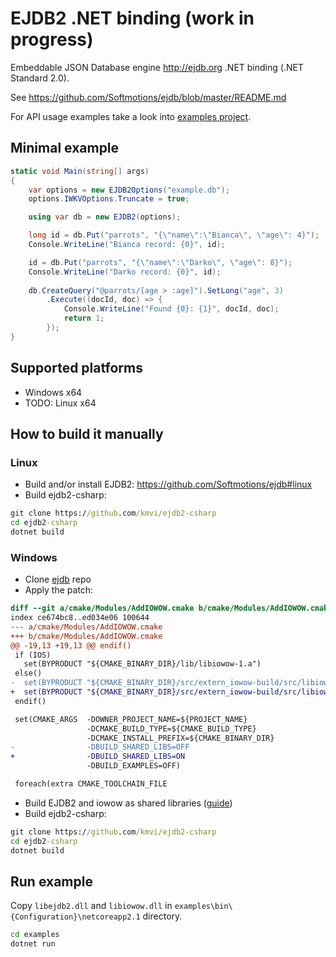 # EJDB2 .NET binding (work in progress)

Embeddable JSON Database engine http://ejdb.org .NET binding (.NET Standard 2.0).

See https://github.com/Softmotions/ejdb/blob/master/README.md

For API usage examples take a look into [examples project](https://github.com/kmvi/ejdb2-csharp/blob/master/examples/Program.cs).

## Minimal example

``` csharp
static void Main(string[] args)
{
    var options = new EJDB2Options("example.db");
    options.IWKVOptions.Truncate = true;

    using var db = new EJDB2(options);

    long id = db.Put("parrots", "{\"name\":\"Bianca\", \"age\": 4}");
    Console.WriteLine("Bianca record: {0}", id);

    id = db.Put("parrots", "{\"name\":\"Darko\", \"age\": 8}");
    Console.WriteLine("Darko record: {0}", id);
    
    db.CreateQuery("@parrots/[age > :age]").SetLong("age", 3)
        .Execute((docId, doc) => {
            Console.WriteLine("Found {0}: {1}", docId, doc);
            return 1;
        });
}
```

## Supported platforms

* Windows x64
* TODO: Linux x64

## How to build it manually

### Linux

- Build and/or install EJDB2: https://github.com/Softmotions/ejdb#linux
- Build ejdb2-csharp:

``` cmd
git clone https://github.com/kmvi/ejdb2-csharp
cd ejdb2-csharp
dotnet build
```

### Windows

- Clone [ejdb](https://github.com/Softmotions/ejdb) repo
- Apply the patch:

``` diff
diff --git a/cmake/Modules/AddIOWOW.cmake b/cmake/Modules/AddIOWOW.cmake
index ce674bc8..ed034e06 100644
--- a/cmake/Modules/AddIOWOW.cmake
+++ b/cmake/Modules/AddIOWOW.cmake
@@ -19,13 +19,13 @@ endif()
 if (IOS)
   set(BYPRODUCT "${CMAKE_BINARY_DIR}/lib/libiowow-1.a")
 else()
-  set(BYPRODUCT "${CMAKE_BINARY_DIR}/src/extern_iowow-build/src/libiowow-1.a")
+  set(BYPRODUCT "${CMAKE_BINARY_DIR}/src/extern_iowow-build/src/libiowow.dll.a")
 endif()

 set(CMAKE_ARGS  -DOWNER_PROJECT_NAME=${PROJECT_NAME}
                 -DCMAKE_BUILD_TYPE=${CMAKE_BUILD_TYPE}
                 -DCMAKE_INSTALL_PREFIX=${CMAKE_BINARY_DIR}
-                -DBUILD_SHARED_LIBS=OFF
+                -DBUILD_SHARED_LIBS=ON
                 -DBUILD_EXAMPLES=OFF)

 foreach(extra CMAKE_TOOLCHAIN_FILE
```

- Build EJDB2 and iowow as shared libraries ([guide](https://github.com/Softmotions/ejdb/blob/master/WINDOWS.md))
- Build ejdb2-csharp:

``` cmd
git clone https://github.com/kmvi/ejdb2-csharp
cd ejdb2-csharp
dotnet build
```

## Run example

Copy `libejdb2.dll` and `libiowow.dll` in `examples\bin\{Configuration}\netcoreapp2.1` directory.

``` cmd
cd examples
dotnet run
```

